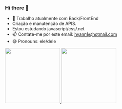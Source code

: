 ### Hi there 👋


- 🔭 Trabalho atualmente com Back/FrontEnd
- Criação e manutenção de APIS.
-  Estou estudando javascript/css/.net
- 📫  Contate-me por este email: hyann1@hotmail.com
- 😄 Pronouns: ele/dele


<div>
  <a href="https://github.com/hyanvc" />
  <img height="180cm" src="https://github-readme-stats.vercel.app/api?username=hyanvc&theme=dracula&show_icons=true" />
  <img height="180cm" src="https://github-readme-stats.vercel.app/api/top-langs/?username=hyanvc&theme=dracula&layout=compact" />
</div>

